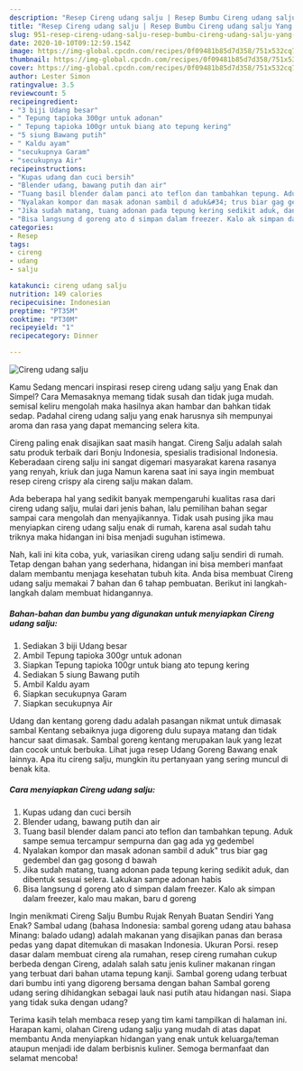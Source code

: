 ```yaml
---
description: "Resep Cireng udang salju | Resep Bumbu Cireng udang salju Yang Bisa Manjain Lidah"
title: "Resep Cireng udang salju | Resep Bumbu Cireng udang salju Yang Bisa Manjain Lidah"
slug: 951-resep-cireng-udang-salju-resep-bumbu-cireng-udang-salju-yang-bisa-manjain-lidah
date: 2020-10-10T09:12:59.154Z
image: https://img-global.cpcdn.com/recipes/0f09481b85d7d358/751x532cq70/cireng-udang-salju-foto-resep-utama.jpg
thumbnail: https://img-global.cpcdn.com/recipes/0f09481b85d7d358/751x532cq70/cireng-udang-salju-foto-resep-utama.jpg
cover: https://img-global.cpcdn.com/recipes/0f09481b85d7d358/751x532cq70/cireng-udang-salju-foto-resep-utama.jpg
author: Lester Simon
ratingvalue: 3.5
reviewcount: 5
recipeingredient:
- "3 biji Udang besar"
- " Tepung tapioka 300gr untuk adonan"
- " Tepung tapioka 100gr untuk biang ato tepung kering"
- "5 siung Bawang putih"
- " Kaldu ayam"
- "secukupnya Garam"
- "secukupnya Air"
recipeinstructions:
- "Kupas udang dan cuci bersih"
- "Blender udang, bawang putih dan air"
- "Tuang basil blender dalam panci ato teflon dan tambahkan tepung. Aduk sampe semua tercampur sempurna dan gag ada yg gedembel"
- "Nyalakan kompor dan masak adonan sambil d aduk&#34; trus biar gag gedembel dan gag gosong d bawah"
- "Jika sudah matang, tuang adonan pada tepung kering sedikit aduk, dan dibentuk sesuai selera. Lakukan sampe adonan habis"
- "Bisa langsung d goreng ato d simpan dalam freezer. Kalo ak simpan dalam freezer, kalo mau makan, baru d goreng"
categories:
- Resep
tags:
- cireng
- udang
- salju

katakunci: cireng udang salju 
nutrition: 149 calories
recipecuisine: Indonesian
preptime: "PT35M"
cooktime: "PT30M"
recipeyield: "1"
recipecategory: Dinner

---
```



![Cireng udang salju](https://img-global.cpcdn.com/recipes/0f09481b85d7d358/751x532cq70/cireng-udang-salju-foto-resep-utama.jpg)

Kamu Sedang mencari inspirasi resep cireng udang salju yang Enak dan Simpel? Cara Memasaknya memang tidak susah dan tidak juga mudah. semisal keliru mengolah maka hasilnya akan hambar dan bahkan tidak sedap. Padahal cireng udang salju yang enak harusnya sih mempunyai aroma dan rasa yang dapat memancing selera kita.

Cireng paling enak disajikan saat masih hangat. Cireng Salju adalah salah satu produk terbaik dari Bonju Indonesia, spesialis tradisional Indonesia. Keberadaan cireng salju ini sangat digemari masyarakat karena rasanya yang renyah, kriuk dan juga Namun karena saat ini saya ingin membuat resep cireng crispy ala cireng salju makan dalam.

Ada beberapa hal yang sedikit banyak mempengaruhi kualitas rasa dari cireng udang salju, mulai dari jenis bahan, lalu pemilihan bahan segar sampai cara mengolah dan menyajikannya. Tidak usah pusing jika mau menyiapkan cireng udang salju enak di rumah, karena asal sudah tahu triknya maka hidangan ini bisa menjadi suguhan istimewa.


Nah, kali ini kita coba, yuk, variasikan cireng udang salju sendiri di rumah. Tetap dengan bahan yang sederhana, hidangan ini bisa memberi manfaat dalam membantu menjaga kesehatan tubuh kita. Anda bisa membuat Cireng udang salju memakai 7 bahan dan 6 tahap pembuatan. Berikut ini langkah-langkah dalam membuat hidangannya.

<!--inarticleads1-->

##### Bahan-bahan dan bumbu yang digunakan untuk menyiapkan Cireng udang salju:

1. Sediakan 3 biji Udang besar
1. Ambil  Tepung tapioka 300gr untuk adonan
1. Siapkan  Tepung tapioka 100gr untuk biang ato tepung kering
1. Sediakan 5 siung Bawang putih
1. Ambil  Kaldu ayam
1. Siapkan secukupnya Garam
1. Siapkan secukupnya Air


Udang dan kentang goreng dadu adalah pasangan nikmat untuk dimasak sambal Kentang sebaiknya juga digoreng dulu supaya matang dan tidak hancur saat dimasak. Sambal goreng kentang merupakan lauk yang lezat dan cocok untuk berbuka. Lihat juga resep Udang Goreng Bawang enak lainnya. Apa itu cireng salju, mungkin itu pertanyaan yang sering muncul di benak kita. 

<!--inarticleads2-->

##### Cara menyiapkan Cireng udang salju:

1. Kupas udang dan cuci bersih
1. Blender udang, bawang putih dan air
1. Tuang basil blender dalam panci ato teflon dan tambahkan tepung. Aduk sampe semua tercampur sempurna dan gag ada yg gedembel
1. Nyalakan kompor dan masak adonan sambil d aduk&#34; trus biar gag gedembel dan gag gosong d bawah
1. Jika sudah matang, tuang adonan pada tepung kering sedikit aduk, dan dibentuk sesuai selera. Lakukan sampe adonan habis
1. Bisa langsung d goreng ato d simpan dalam freezer. Kalo ak simpan dalam freezer, kalo mau makan, baru d goreng


Ingin menikmati Cireng Salju Bumbu Rujak Renyah Buatan Sendiri Yang Enak? Sambal udang (bahasa Indonesia: sambal goreng udang atau bahasa Minang: balado udang) adalah makanan yang disajikan panas dan berasa pedas yang dapat ditemukan di masakan Indonesia. Ukuran Porsi. resep dasar dalam membuat cireng ala rumahan, resep cireng rumahan cukup berbeda dengan Cireng, adalah salah satu jenis kuliner makanan ringan yang terbuat dari bahan utama tepung kanji. Sambal goreng udang terbuat dari bumbu inti yang digoreng bersama dengan bahan Sambal goreng udang sering dihidangkan sebagai lauk nasi putih atau hidangan nasi. Siapa yang tidak suka dengan udang? 

Terima kasih telah membaca resep yang tim kami tampilkan di halaman ini. Harapan kami, olahan Cireng udang salju yang mudah di atas dapat membantu Anda menyiapkan hidangan yang enak untuk keluarga/teman ataupun menjadi ide dalam berbisnis kuliner. Semoga bermanfaat dan selamat mencoba!
